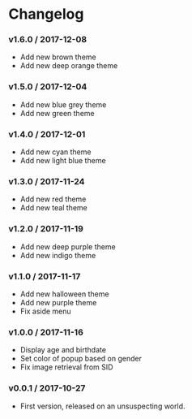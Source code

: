 Changelog
=========

### v1.6.0 / 2017-12-08

  - Add new brown theme
  - Add new deep orange theme

### v1.5.0 / 2017-12-04

  - Add new blue grey theme
  - Add new green theme

### v1.4.0 / 2017-12-01

  - Add new cyan theme
  - Add new light blue theme

### v1.3.0 / 2017-11-24

  - Add new red theme
  - Add new teal theme

### v1.2.0 / 2017-11-19

  - Add new deep purple theme
  - Add new indigo theme

### v1.1.0 / 2017-11-17

  - Add new halloween theme
  - Add new purple theme
  - Fix aside menu

### v1.0.0 / 2017-11-16

  - Display age and birthdate
  - Set color of popup based on gender
  - Fix image retrieval from SID

### v0.0.1 / 2017-10-27

  - First version, released on an unsuspecting world.
